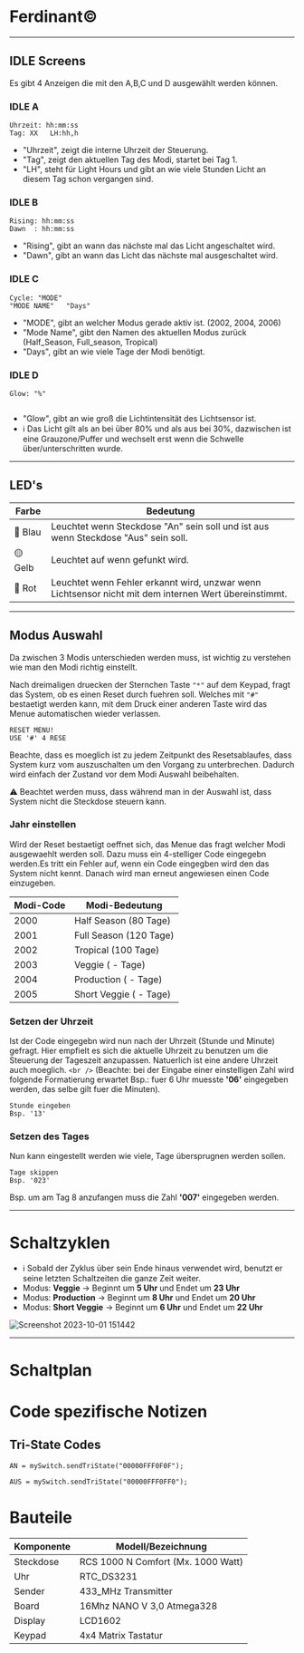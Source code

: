 # Ferdinant©️

---

## **IDLE Screens**

Es gibt 4 Anzeigen die mit den A,B,C und D ausgewählt werden können.

### **IDLE A**

<pre><code>Uhrzeit: hh:mm:ss
Tag: XX   LH:hh,h
</code></pre>

- "Uhrzeit", zeigt die interne Uhrzeit der Steuerung.
- "Tag", zeigt den aktuellen Tag des Modi, startet bei Tag 1.
- "LH", steht für Light Hours und gibt an wie viele Stunden Licht an diesem Tag schon vergangen sind.

### **IDLE B**

<pre><code>Rising: hh:mm:ss
Dawn  : hh:mm:ss
</code></pre>

- "Rising", gibt an wann das nächste mal das Licht angeschaltet wird.
- "Dawn", gibt an wann das Licht das nächste mal ausgeschaltet wird.

### **IDLE C**

<pre><code>Cycle: "MODE"
"MODE NAME"   "Days"
</code></pre>

- "MODE", gibt an welcher Modus gerade aktiv ist. (2002, 2004, 2006)
- "Mode Name", gibt den Namen des aktuellen Modus zurück (Half_Season, Full_season, Tropical)
- "Days", gibt an wie viele Tage der Modi benötigt.

### **IDLE D**

<pre><code>Glow: "%"

</code></pre>

- "Glow", gibt an wie groß die Lichtintensität des Lichtsensor ist.
- ℹ️ Das Licht gilt als an bei über 80% und als aus bei 30%, dazwischen ist eine Grauzone/Puffer und wechselt erst wenn die Schwelle über/unterschritten wurde.

---

## **LED's**

| Farbe   | Bedeutung                                                                                              |
| ------- | ------------------------------------------------------------------------------------------------------ |
| 🔵 Blau | Leuchtet wenn Steckdose "An" sein soll und ist aus wenn Steckdose "Aus" sein soll.                     |
| 🟡 Gelb | Leuchtet auf wenn gefunkt wird.                                                                        |
| 🔴 Rot  | Leuchtet wenn Fehler erkannt wird, unzwar wenn Lichtsensor nicht mit dem internen Wert übereinstimmt. |

---

## **Modus Auswahl**

Da zwischen 3 Modis unterschieden werden muss, ist wichtig zu verstehen wie man den Modi richtig einstellt.

Nach dreimaligen druecken der Sternchen Taste   `"*"`  auf dem Keypad, fragt das System, ob es einen Reset durch fuehren soll. Welches mit `"#"` bestaetigt werden kann, mit dem Druck einer anderen Taste wird das Menue automatischen wieder verlassen.

<pre><code>RESET MENU!
USE '#' 4 RESE
</code></pre>

Beachte, dass es moeglich ist zu jedem Zeitpunkt des Resetsablaufes, dass System kurz vom auszuschalten um den Vorgang zu unterbrechen. Dadurch wird einfach der Zustand vor dem Modi Auswahl beibehalten.

⚠️ Beachtet werden muss, dass während man in der Auswahl ist, dass System nicht die Steckdose steuern kann.

### **Jahr einstellen**

Wird der Reset bestaetigt oeffnet sich, das Menue das fragt welcher Modi ausgewaehlt werden soll. Dazu muss ein 4-stelliger Code eingegebn werden.Es tritt ein Fehler auf, wenn ein Code eingegben wird den das System nicht kennt. Danach wird man erneut angewiesen einen Code einzugeben.

| Modi-Code | Modi-Bedeutung           |
| --------- | ------------------------ |
| 2000      | Half Season (80 Tage)    |
| 2001      | Full Season (120 Tage)   |
| 2002      | Tropical (100 Tage)      |
| 2003      | Veggie ( - Tage)        |
| 2004      | Production ( - Tage)   |
| 2005      | Short Veggie ( - Tage) |

### **Setzen der Uhrzeit**

Ist der Code eingegebn wird nun nach der Uhrzeit (Stunde und Minute) gefragt. Hier empfielt es sich die aktuelle Uhrzeit zu benutzen um die Steuerung der Tageszeit anzupassen. Natuerlich ist eine andere Uhrzeit auch moeglich. `<br />`
(Beachte: bei der Eingabe einer einstelligen Zahl wird folgende Formatierung erwartet Bsp.: fuer 6 Uhr muesste **'06'** eingegeben werden, das selbe gilt fuer die Minuten).

<pre><code>Stunde eingeben
Bsp. '13'
</code></pre>

### Setzen des Tages

Nun kann eingestellt werden wie viele, Tage übersprugnen werden sollen.

<pre><code>Tage skippen
Bsp. '023'
</code></pre>

Bsp. um am Tag 8 anzufangen muss die Zahl **'007'** eingegeben werden.

---

# **Schaltzyklen**

- ℹ️ Sobald der Zyklus über sein Ende hinaus verwendet wird, benutzt er seine letzten Schaltzeiten die ganze Zeit weiter.
- Modus: **Veggie** -> Beginnt um **5 Uhr** und Endet um **23 Uhr**
- Modus: **Production** -> Beginnt um **8 Uhr** und Endet um **20 Uhr**
- Modus: **Short Veggie** -> Beginnt um **6 Uhr** und Endet um **22 Uhr**

![Screenshot 2023-10-01 151442](https://github.com/faBi292/Ferdinant/assets/128408093/40d7a6c4-8387-4b13-ab67-f5a3f7043f9b)

---

# **Schaltplan**

# **Code spezifische Notizen**

## Tri-State Codes

<pre><code>AN = mySwitch.sendTriState("00000FFF0F0F");
</code></pre>

<pre><code>AUS = mySwitch.sendTriState("00000FFF0FF0");
</code></pre>

# Bauteile

| Komponente | Modell/Bezeichnung                 |
| ---------- | ---------------------------------- |
| Steckdose  | RCS 1000 N Comfort (Mx. 1000 Watt) |
| Uhr        | RTC_DS3231                         |
| Sender     | 433_MHz Transmitter                |
| Board      | 16Mhz NANO V 3,0 Atmega328         |
| Display    | LCD1602                            |
| Keypad     | 4x4 Matrix Tastatur                |

